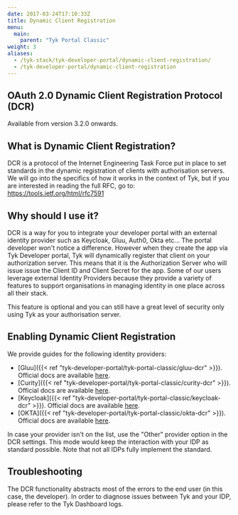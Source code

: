 ```yaml
---
date: 2017-03-24T17:10:33Z
title: Dynamic Client Registration
menu:
  main:
    parent: "Tyk Portal Classic"
weight: 3
aliases:
  - /tyk-stack/tyk-developer-portal/dynamic-client-registration/
  - /tyk-developer-portal/dynamic-client-registration
---
```


## OAuth 2.0 Dynamic Client Registration Protocol (DCR)

Available from version 3.2.0 onwards.

## What is Dynamic Client Registration? 

DCR is a protocol of the Internet Engineering Task Force put in place to set standards in the dynamic registration of clients with authorisation servers. 
We will go into the specifics of how it works in the context of Tyk, but if you are interested in reading the full RFC, go to: https://tools.ietf.org/html/rfc7591

## Why should I use it? 

DCR is a way for you to integrate your developer portal with an external identity provider such as Keycloak, Gluu, Auth0, Okta etc... 
The portal developer won't notice a difference. However when they create the app via Tyk Developer portal, Tyk will dynamically register that client on your authorization server. This means that it is the Authorization Server who will issue issue the Client ID and Client Secret for the app.
Some of our users leverage external Identity Providers because they provide a variety of features to support organisations in managing identity in one place across all their stack. 

This feature is optional and you can still have a great level of security only using Tyk as your authorisation server. 

## Enabling Dynamic Client Registration

We provide guides for the following identity providers:

- [Gluu]({{< ref "tyk-developer-portal/tyk-portal-classic/gluu-dcr" >}}). Official docs are available [here](https://gluu.org/docs/gluu-server/4.0/admin-guide/openid-connect/#dynamic-client-registration).
- [Curity]({{< ref "tyk-developer-portal/tyk-portal-classic/curity-dcr" >}}). Official docs are available [here](https://curity.io/docs/idsvr/latest/token-service-admin-guide/dcr.html).
- [Keycloak]({{< ref "tyk-developer-portal/tyk-portal-classic/keycloak-dcr" >}}). Official docs are available [here](https://github.com/keycloak/keycloak-documentation/blob/master/securing_apps/topics/client-registration.adoc).
- [OKTA]({{< ref "tyk-developer-portal/tyk-portal-classic/okta-dcr" >}}). Official docs are available [here](https://developer.okta.com/docs/reference/api/oauth-clients/).


In case your provider isn't on the list, use the "Other" provider option in the DCR settings. This mode would keep the interaction with your IDP as standard possible. Note that not all IDPs fully implement the standard.

## Troubleshooting

The DCR functionality abstracts most of the errors to the end user (in this case, the developer). In order to diagnose issues between Tyk and your IDP, please refer to the Tyk Dashboard logs.
